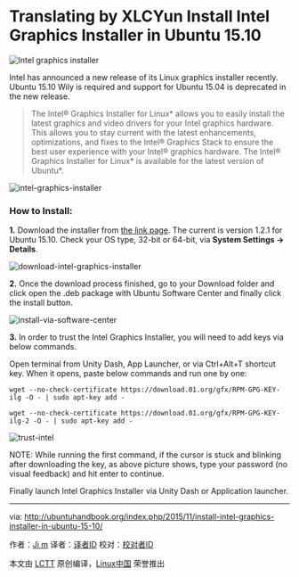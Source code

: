Translating by XLCYun
Install Intel Graphics Installer in Ubuntu 15.10
================================================================================
![Intel graphics installer](http://ubuntuhandbook.org/wp-content/uploads/2015/11/intel_logo.jpg)

Intel has announced a new release of its Linux graphics installer recently. Ubuntu 15.10 Wily is required and support for Ubuntu 15.04 is deprecated in the new release.

> The Intel® Graphics Installer for Linux* allows you to easily install the latest graphics and video drivers for your Intel graphics hardware. This allows you to stay current with the latest enhancements, optimizations, and fixes to the Intel® Graphics Stack to ensure the best user experience with your Intel® graphics hardware. The Intel® Graphics Installer for Linux* is available for the latest version of Ubuntu*.

![intel-graphics-installer](http://ubuntuhandbook.org/wp-content/uploads/2015/11/intel-graphics-installer.jpg)

### How to Install: ###

**1.** Download the installer from [the link page][1]. The current is version 1.2.1 for Ubuntu 15.10. Check your OS type, 32-bit or 64-bit, via **System Settings -> Details**.

![download-intel-graphics-installer](http://ubuntuhandbook.org/wp-content/uploads/2015/11/download-intel-graphics-installer.jpg)

**2.** Once the download process finished, go to your Download folder and click open the .deb package with Ubuntu Software Center and finally click the install button.

![install-via-software-center](http://ubuntuhandbook.org/wp-content/uploads/2015/11/install-via-software-center.jpg)

**3.** In order to trust the Intel Graphics Installer, you will need to add keys via below commands.

Open terminal from Unity Dash, App Launcher, or via Ctrl+Alt+T shortcut key. When it opens, paste below commands and run one by one:

    wget --no-check-certificate https://download.01.org/gfx/RPM-GPG-KEY-ilg -O - | sudo apt-key add -
    
    wget --no-check-certificate https://download.01.org/gfx/RPM-GPG-KEY-ilg-2 -O - | sudo apt-key add -

![trust-intel](http://ubuntuhandbook.org/wp-content/uploads/2015/11/trust-intel.jpg)

NOTE: While running the first command, if the cursor is stuck and blinking after downloading the key, as above picture shows, type your password (no visual feedback) and hit enter to continue.

Finally launch Intel Graphics Installer via Unity Dash or Application launcher.

--------------------------------------------------------------------------------

via: http://ubuntuhandbook.org/index.php/2015/11/install-intel-graphics-installer-in-ubuntu-15-10/

作者：[Ji m][a]
译者：[译者ID](https://github.com/译者ID)
校对：[校对者ID](https://github.com/校对者ID)

本文由 [LCTT](https://github.com/LCTT/TranslateProject) 原创编译，[Linux中国](https://linux.cn/) 荣誉推出

[a]:http://ubuntuhandbook.org/index.php/about/
[1]:https://01.org/linuxgraphics/downloads
